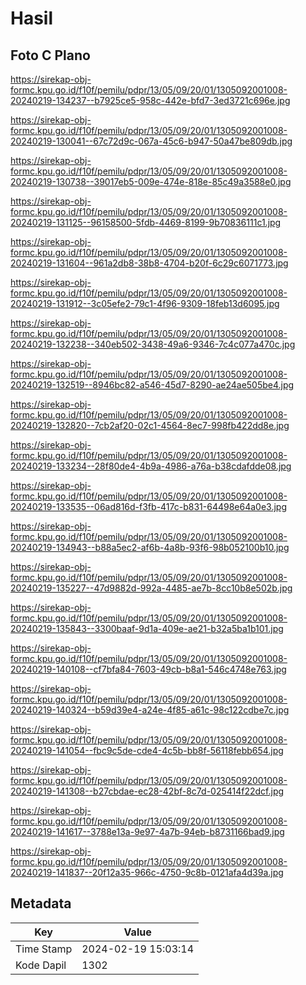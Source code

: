 # Hasil

## Foto C Plano

https://sirekap-obj-formc.kpu.go.id/f10f/pemilu/pdpr/13/05/09/20/01/1305092001008-20240219-134237--b7925ce5-958c-442e-bfd7-3ed3721c696e.jpg

https://sirekap-obj-formc.kpu.go.id/f10f/pemilu/pdpr/13/05/09/20/01/1305092001008-20240219-130041--67c72d9c-067a-45c6-b947-50a47be809db.jpg

https://sirekap-obj-formc.kpu.go.id/f10f/pemilu/pdpr/13/05/09/20/01/1305092001008-20240219-130738--39017eb5-009e-474e-818e-85c49a3588e0.jpg

https://sirekap-obj-formc.kpu.go.id/f10f/pemilu/pdpr/13/05/09/20/01/1305092001008-20240219-131125--96158500-5fdb-4469-8199-9b70836111c1.jpg

https://sirekap-obj-formc.kpu.go.id/f10f/pemilu/pdpr/13/05/09/20/01/1305092001008-20240219-131604--961a2db8-38b8-4704-b20f-6c29c6071773.jpg

https://sirekap-obj-formc.kpu.go.id/f10f/pemilu/pdpr/13/05/09/20/01/1305092001008-20240219-131912--3c05efe2-79c1-4f96-9309-18feb13d6095.jpg

https://sirekap-obj-formc.kpu.go.id/f10f/pemilu/pdpr/13/05/09/20/01/1305092001008-20240219-132238--340eb502-3438-49a6-9346-7c4c077a470c.jpg

https://sirekap-obj-formc.kpu.go.id/f10f/pemilu/pdpr/13/05/09/20/01/1305092001008-20240219-132519--8946bc82-a546-45d7-8290-ae24ae505be4.jpg

https://sirekap-obj-formc.kpu.go.id/f10f/pemilu/pdpr/13/05/09/20/01/1305092001008-20240219-132820--7cb2af20-02c1-4564-8ec7-998fb422dd8e.jpg

https://sirekap-obj-formc.kpu.go.id/f10f/pemilu/pdpr/13/05/09/20/01/1305092001008-20240219-133234--28f80de4-4b9a-4986-a76a-b38cdafdde08.jpg

https://sirekap-obj-formc.kpu.go.id/f10f/pemilu/pdpr/13/05/09/20/01/1305092001008-20240219-133535--06ad816d-f3fb-417c-b831-64498e64a0e3.jpg

https://sirekap-obj-formc.kpu.go.id/f10f/pemilu/pdpr/13/05/09/20/01/1305092001008-20240219-134943--b88a5ec2-af6b-4a8b-93f6-98b052100b10.jpg

https://sirekap-obj-formc.kpu.go.id/f10f/pemilu/pdpr/13/05/09/20/01/1305092001008-20240219-135227--47d9882d-992a-4485-ae7b-8cc10b8e502b.jpg

https://sirekap-obj-formc.kpu.go.id/f10f/pemilu/pdpr/13/05/09/20/01/1305092001008-20240219-135843--3300baaf-9d1a-409e-ae21-b32a5ba1b101.jpg

https://sirekap-obj-formc.kpu.go.id/f10f/pemilu/pdpr/13/05/09/20/01/1305092001008-20240219-140108--cf7bfa84-7603-49cb-b8a1-546c4748e763.jpg

https://sirekap-obj-formc.kpu.go.id/f10f/pemilu/pdpr/13/05/09/20/01/1305092001008-20240219-140324--b59d39e4-a24e-4f85-a61c-98c122cdbe7c.jpg

https://sirekap-obj-formc.kpu.go.id/f10f/pemilu/pdpr/13/05/09/20/01/1305092001008-20240219-141054--fbc9c5de-cde4-4c5b-bb8f-56118febb654.jpg

https://sirekap-obj-formc.kpu.go.id/f10f/pemilu/pdpr/13/05/09/20/01/1305092001008-20240219-141308--b27cbdae-ec28-42bf-8c7d-025414f22dcf.jpg

https://sirekap-obj-formc.kpu.go.id/f10f/pemilu/pdpr/13/05/09/20/01/1305092001008-20240219-141617--3788e13a-9e97-4a7b-94eb-b8731166bad9.jpg

https://sirekap-obj-formc.kpu.go.id/f10f/pemilu/pdpr/13/05/09/20/01/1305092001008-20240219-141837--20f12a35-966c-4750-9c8b-0121afa4d39a.jpg


## Metadata

| Key        | Value               |
| ---------- | ------------------- |
| Time Stamp | 2024-02-19 15:03:14 |
| Kode Dapil | 1302                |



